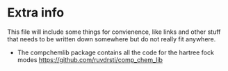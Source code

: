 # Extra info
This file will include some things for convienence, like links and other stuff that needs to be written down somewhere but do not really fit anywhere.

- The compchemlib package contains all the code for the hartree fock modes
https://github.com/ruvdrsti/comp_chem_lib
